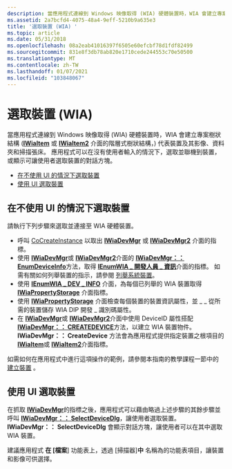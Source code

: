 ```yaml
---
description: 當應用程式連線到 Windows 映像取得 (WIA) 硬體裝置時，WIA 會建立專案樹狀結構 (IWiaItem 或 IWiaItem2 介面的階層式樹狀結構，) 代表裝置及其影像、資料夾和掃描張床。
ms.assetid: 2a7bcfd4-4075-48a4-9eff-5210b9a635e3
title: '選取裝置 (WIA) '
ms.topic: article
ms.date: 05/31/2018
ms.openlocfilehash: 08a2eab41016397f6505e60efcbf78d1fdf82499
ms.sourcegitcommit: 831e8f3db78ab820e1710cede244553c70e50500
ms.translationtype: MT
ms.contentlocale: zh-TW
ms.lasthandoff: 01/07/2021
ms.locfileid: "103848067"
---
```

# <a name="selecting-a-device-wia"></a>選取裝置 (WIA) 

當應用程式連線到 Windows 映像取得 (WIA) 硬體裝置時，WIA 會建立專案樹狀結構 ([**IWiaItem**](/windows/desktop/api/wia_xp/nn-wia_xp-iwiaitem) 或 [**IWiaItem2**](-wia-iwiaitem2.md) 介面的階層式樹狀結構，) 代表裝置及其影像、資料夾和掃描張床。 應用程式可以在沒有使用者輸入的情況下，選取並聯機到裝置，或顯示可讓使用者選取裝置的對話方塊。

-   [在不使用 UI 的情況下選取裝置](#selecting-a-device-without-the-ui)
-   [使用 UI 選取裝置](#selecting-a-device-with-the-ui)

## <a name="selecting-a-device-without-the-ui"></a>在不使用 UI 的情況下選取裝置

請執行下列步驟來選取並連接至 WIA 硬體裝置。

-   呼叫 [CoCreateInstance](/windows/win32/api/combaseapi/nf-combaseapi-cocreateinstance) 以取出 [**IWiaDevMgr**](/windows/desktop/api/wia_xp/nn-wia_xp-iwiadevmgr) 或 [**IWiaDevMgr2**](-wia-iwiadevmgr2.md) 介面的指標。
-   使用 [**IWiaDevMgr**](/windows/desktop/api/wia_xp/nn-wia_xp-iwiadevmgr)或 [**IWiaDevMgr2**](-wia-iwiadevmgr2.md)介面的 [**IWiaDevMgr：： EnumDeviceInfo**](/windows/desktop/api/wia_xp/nf-wia_xp-iwiadevmgr-enumdeviceinfo)方法，取得 [**IEnumWIA \_ 開發人員 \_ 資訊**](/windows/desktop/api/wia_xp/nn-wia_xp-ienumwia_dev_info)介面的指標。 如需有關如何列舉裝置的指示，請參閱 [列舉系統裝置](-wia-enumerating-system-devices.md)。
-   使用 [**IEnumWIA \_ DEV \_ INFO**](/windows/desktop/api/wia_xp/nn-wia_xp-ienumwia_dev_info) 介面，為每個已列舉的 WIA 裝置取得 [**IWiaPropertyStorage**](/windows/desktop/api/wia_xp/nn-wia_xp-iwiapropertystorage) 介面指標。
-   使用 [**IWiaPropertyStorage**](/windows/desktop/api/wia_xp/nn-wia_xp-iwiapropertystorage) 介面檢查每個裝置的裝置資訊屬性，並 \_ \_ 從所需的裝置儲存 WIA DIP 開發 \_ 識別碼屬性。
-   在 [**IWiaDevMgr**](/windows/desktop/api/wia_xp/nn-wia_xp-iwiadevmgr)或 [**IWiaDevMgr2**](-wia-iwiadevmgr2.md)介面中使用 DeviceID 屬性搭配 [**IWiaDevMgr：： CREATEDEVICE**](/windows/desktop/api/wia_xp/nf-wia_xp-iwiadevmgr-createdevice)方法，以建立 WIA 裝置物件。 **IWiaDevMgr：： CreateDevice** 方法會為應用程式提供指定裝置之根項目的 [**IWiaItem**](/windows/desktop/api/wia_xp/nn-wia_xp-iwiaitem)或 [**IWiaItem2**](-wia-iwiaitem2.md)介面指標。

如需如何在應用程式中進行這項操作的範例，請參閱本指南的教學課程一節中的 [建立裝置](-wia-creating-a-device.md) 。

## <a name="selecting-a-device-with-the-ui"></a>使用 UI 選取裝置

在抓取 [**IWiaDevMgr**](/windows/desktop/api/wia_xp/nn-wia_xp-iwiadevmgr)的指標之後，應用程式可以藉由略過上述步驟的其餘步驟並呼叫 [**IWiaDevMgr：： SelectDeviceDlg**](/windows/desktop/api/wia_xp/nf-wia_xp-iwiadevmgr-selectdevicedlg)，讓使用者選取裝置。 **IWiaDevMgr：： SelectDeviceDlg** 會顯示對話方塊，讓使用者可以在其中選取 WIA 裝置。

建議應用程式 **在 [檔案**] 功能表上，透過 [掃描器]**中** 名稱為的功能表項目，讓裝置和影像可供選擇。

 

 
